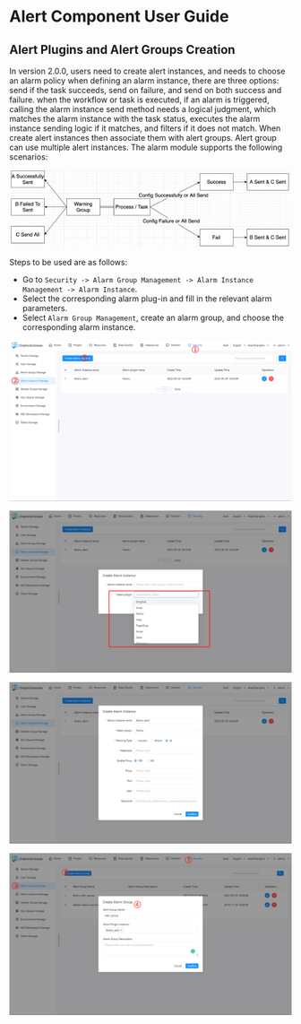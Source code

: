 # Alert Component User Guide

## Alert Plugins and Alert Groups Creation

In version 2.0.0, users need to create alert instances, and needs to choose an alarm policy when defining an alarm instance, there are three options: send if the task succeeds, send on failure, and send on both success and failure. when the workflow or task is executed, if an alarm is triggered, calling the alarm instance send method needs a logical judgment, which matches the alarm instance with the task status, executes the alarm instance sending logic if it matches, and filters if it does not match. When create alert instances then associate them with alert groups. Alert group can use multiple alert instances.
The alarm module supports the following scenarios:

<img src="../../../../img/alert/alert_scenarios_en.png">

Steps to be used are as follows:

- Go to `Security -> Alarm Group Management -> Alarm Instance Management -> Alarm Instance`. 
- Select the corresponding alarm plug-in and fill in the relevant alarm parameters.
- Select `Alarm Group Management`, create an alarm group, and choose the corresponding alarm instance.

![alert-instance01](../../../../img/new_ui/dev/alert/alert_instance01.png)

![alert-instance02](../../../../img/new_ui/dev/alert/alert_instance02.png)

![alert-instance03](../../../../img/new_ui/dev/alert/alert_instance03.png)

![alert-instance04](../../../../img/new_ui/dev/alert/alert_instance04.png)